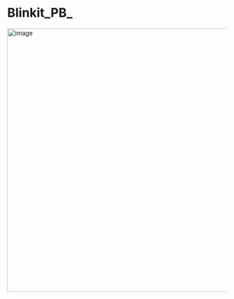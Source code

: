 # Blinkit_PB_

<img width="605" alt="image" src="https://github.com/user-attachments/assets/738cc0ef-6b6b-4627-91bf-11543b3e32e0">



